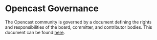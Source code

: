 
Opencast Governance
===================

The Opencast community is governed by a document defining the rights and responsibilities of the board, committer,
and contributor bodies.  This document can be found [here](http://www.opencast.org/community/governance).
